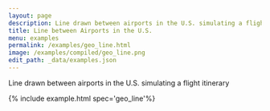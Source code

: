 ```yaml
---
layout: page
description: Line drawn between airports in the U.S. simulating a flight itinerary
title: Line between Airports in the U.S.
menu: examples
permalink: /examples/geo_line.html
image: /examples/compiled/geo_line.png
edit_path: _data/examples.json
---
```


Line drawn between airports in the U.S. simulating a flight itinerary

{% include example.html spec='geo_line'%}
